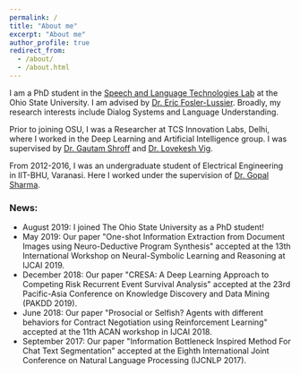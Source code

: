 ```yaml
---
permalink: /
title: "About me"
excerpt: "About me"
author_profile: true
redirect_from: 
  - /about/
  - /about.html
---
```

I am a PhD student in the [Speech and Language Technologies Lab](https://osu-slatelab.github.io/) at the Ohio State University. I am advised by [Dr. Eric Fosler-Lussier](https://efosler.github.io/). Broadly, my research interests include Dialog Systems and Language Understanding.
 
Prior to joining OSU, I was a Researcher at TCS Innovation Labs, Delhi, where I worked in the Deep Learning and Artificial Intelligence group. I was supervised by [Dr. Gautam Shroff](https://www.linkedin.com/in/gautam-shroff-066901/) and [Dr. Lovekesh Vig](https://sites.google.com/site/lovekeshhome/).
 
From 2012-2016, I was an undergraduate student of Electrical Engineering in IIT-BHU, Varanasi. Here I worked under the supervision of [Dr. Gopal Sharma](https://www.iitbhu.ac.in/dept/eee/people/gsharmaeee).

### News:
* August 2019: I joined The Ohio State University as a PhD student!
* May 2019: Our paper "One-shot Information Extraction from Document Images using Neuro-Deductive Program Synthesis" accepted at the 13th International Workshop on Neural-Symbolic Learning and Reasoning at IJCAI 2019.
* December 2018: Our paper "CRESA: A Deep Learning Approach to Competing Risk Recurrent Event Survival Analysis" accepted at the 23rd Pacific-Asia Conference on Knowledge Discovery and Data Mining (PAKDD 2019).
* June 2018: Our paper "Prosocial or Selfish? Agents with different behaviors for Contract Negotiation using Reinforcement Learning" accepted at the 11th ACAN workshop in IJCAI 2018.
* September 2017: Our paper "Information Bottleneck Inspired Method For Chat Text Segmentation" accepted at the Eighth International Joint Conference on Natural Language Processing (IJCNLP 2017).
